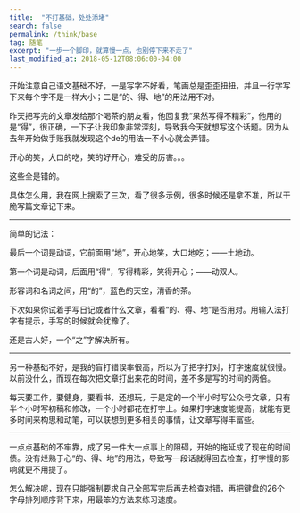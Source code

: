 ```yaml
---
title:  "不打基础，处处添堵"
search: false
permalink: /think/base
tag: 随笔
excerpt: "一步一个脚印，就算慢一点，也别停下来不走了"
last_modified_at: 2018-05-12T08:06:00-04:00
---
```




开始注意自己语文基础不好，一是写字不好看，笔画总是歪歪扭扭，并且一行字写下来每个字不是一样大小；二是“的、得、地”的用法用不对。

 

昨天把写完的文章发给那个喝茶的朋友看，他回复我“果然写得不精彩”，他用的是“得”，很正确，一下子让我印象非常深刻，导致我今天就想写这个话题。因为从去年开始做手账我就发现这个de的用法一不小心就会弄错。

 

开心的笑，大口的吃，笑的好开心，难受的厉害。。。

 

这些全是错的。

 

具体怎么用，我在网上搜索了三次，看了很多示例，很多时候还是拿不准，所以干脆写篇文章记下来。

 

------

简单的记法：

 

最后一个词是动词，它前面用“地”，开心地笑，大口地吃；——土地动。

 

第一个词是动词，后面用“得”，写得精彩，笑得开心；——动双人。

 

形容词和名词之间，用“的”，蓝色的天空，清香的茶。

 

下次如果你试着手写日记或者什么文章，看看“的、得、地”是否用对。用输入法打字有提示，手写的时候就会犹豫了。

 

还是古人好，一个“之”字解决所有。

 

------

另一种基础不好，是我的盲打错误率很高，所以为了把字打对，打字速度就很慢。以前没什么，而现在每次把文章打出来花的时间，差不多是写的时间的两倍。

 

每天要工作，要健身，要看书，还想玩，于是定的一个半小时写公众号文章，只有半个小时写初稿和修改，一个小时都花在打字上。如果打字速度能提高，就能有更多时间来构思和动笔，可以联想到更多相关的事情，让文章写得丰富些。

 

------

一点点基础的不牢靠，成了另一件大一点事上的阻碍，开始的拖延成了现在的时间债。没有烂熟于心“的、得、地”的用法，导致写一段话就得回去检查，打字慢的影响就更不用提了。

 

怎么解决呢，现在只能强制要求自己全部写完后再去检查对错，再把键盘的26个字母排列顺序背下来，用最笨的方法来练习速度。

 
